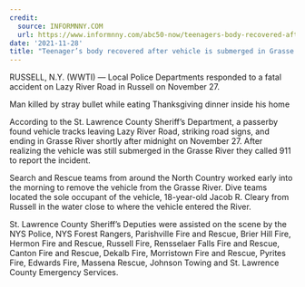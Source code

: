 ```yaml
---
credit:
  source: INFORMNNY.COM
  url: https://www.informnny.com/abc50-now/teenagers-body-recovered-after-vehicle-is-submerged-in-grasse-river/
date: '2021-11-28'
title: "Teenager’s body recovered after vehicle is submerged in Grasse River"
---
```

RUSSELL, N.Y. (WWTI) — Local Police Departments responded to a fatal accident on Lazy River Road in Russell on November 27.

Man killed by stray bullet while eating Thanksgiving dinner inside his home 

According to the St. Lawrence County Sheriff’s Department, a passerby found vehicle tracks leaving Lazy River Road, striking road signs, and ending in Grasse River shortly after midnight on November 27. After realizing the vehicle was still submerged in the Grasse River they called 911 to report the incident.

Search and Rescue teams from around the North Country worked early into the morning to remove the vehicle from the Grasse River. Dive teams located the sole occupant of the vehicle, 18-year-old Jacob R. Cleary from Russell in the water close to where the vehicle entered the River.

St. Lawrence County Sheriff’s Deputies were assisted on the scene by the NYS Police, NYS Forest Rangers, Parishville Fire and Rescue, Brier Hill Fire, Hermon Fire and Rescue, Russell Fire, Rensselaer Falls Fire and Rescue, Canton Fire and Rescue, Dekalb Fire, Morristown Fire and Rescue, Pyrites Fire, Edwards Fire, Massena Rescue, Johnson Towing and St. Lawrence County Emergency Services.
